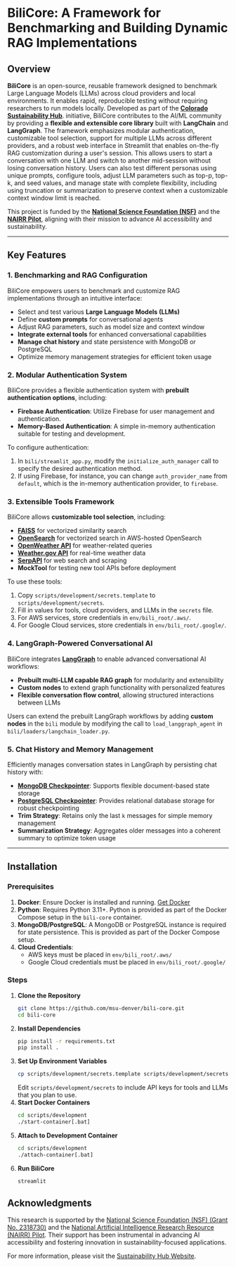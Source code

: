 # BiliCore: A Framework for Benchmarking and Building Dynamic RAG Implementations

## Overview

**BiliCore** is an open-source, reusable framework designed to benchmark Large Language Models (LLMs) across cloud providers and local environments. It enables rapid, reproducible testing without requiring researchers to run models locally. Developed as part of the [**Colorado Sustainability Hub**](https://sustainabilityhub.co/). initiative, BiliCore contributes to the AI/ML community by providing a **flexible and extensible core library** built with **LangChain** and **LangGraph**. The framework emphasizes modular authentication, customizable tool selection, support for multiple LLMs across different providers, and a robust web interface in Streamlit that enables on-the-fly RAG customization during a user's session. This allows users to start a conversation with one LLM and switch to another mid-session without losing conversation history. Users can also test different personas using unique prompts, configure tools, adjust LLM parameters such as top-p, top-k, and seed values, and manage state with complete flexibility, including using truncation or summarization to preserve context when a customizable context window limit is reached.

This project is funded by the **[National Science Foundation (NSF)](https://www.nsf.gov/)** and the **[NAIRR Pilot](https://nairrpilot.org/)**, aligning with their mission to advance AI accessibility and sustainability.

---

## Key Features

### 1. **Benchmarking and RAG Configuration**
BiliCore empowers users to benchmark and customize RAG implementations through an intuitive interface:
- Select and test various **Large Language Models (LLMs)**
- Define **custom prompts** for conversational agents
- Adjust RAG parameters, such as model size and context window
- **Integrate external tools** for enhanced conversational capabilities
- **Manage chat history** and state persistence with MongoDB or PostgreSQL
- Optimize memory management strategies for efficient token usage

### 2. **Modular Authentication System**
BiliCore provides a flexible authentication system with **prebuilt authentication options**, including:
- **Firebase Authentication**: Utilize Firebase for user management and authentication.
- **Memory-Based Authentication**: A simple in-memory authentication suitable for testing and development.

To configure authentication:
1. In `bili/streamlit_app.py`, modify the `initialize_auth_manager` call to specify the desired authentication method.
2. If using Firebase, for instance, you can change `auth_provider_name` from `default`, which is the in-memory authentication provider, to `firebase`.

### 3. **Extensible Tools Framework**
BiliCore allows **customizable tool selection**, including:
- **[FAISS](https://github.com/facebookresearch/faiss)** for vectorized similarity search
- **[OpenSearch](https://opensearch.org/)** for vectorized search in AWS-hosted OpenSearch
- **[OpenWeather API](https://openweathermap.org/)** for weather-related queries
- **[Weather.gov API](https://www.weather.gov/documentation/services-web-api)** for real-time weather data
- **[SerpAPI](https://serpapi.com/)** for web search and scraping
- **MockTool** for testing new tool APIs before deployment

To use these tools:
1. Copy `scripts/development/secrets.template` to `scripts/development/secrets`.
2. Fill in values for tools, cloud providers, and LLMs in the `secrets` file.
3. For AWS services, store credentials in `env/bili_root/.aws/`.
4. For Google Cloud services, store credentials in `env/bili_root/.google/`.

### 4. **LangGraph-Powered Conversational AI**
BiliCore integrates **[LangGraph](https://www.langchain.com/langgraph)** to enable advanced conversational AI workflows:
- **Prebuilt multi-LLM capable RAG graph** for modularity and extensibility
- **Custom nodes** to extend graph functionality with personalized features
- **Flexible conversation flow control**, allowing structured interactions between LLMs

Users can extend the prebuilt LangGraph workflows by adding **custom nodes** in the `bili` module by modifying the call to `load_langgraph_agent` in `bili/loaders/langchain_loader.py`.

### 5. **Chat History and Memory Management**
Efficiently manages conversation states in LangGraph by persisting chat history with:
- **[MongoDB Checkpointer](https://langchain-ai.github.io/langgraph/how-tos/persistence_mongodb/)**: Supports flexible document-based state storage
- **[PostgreSQL Checkpointer](https://langchain-ai.github.io/langgraph/how-tos/persistence_postgres/)**: Provides relational database storage for robust checkpointing
- **Trim Strategy**: Retains only the last `k` messages for simple memory management
- **Summarization Strategy**: Aggregates older messages into a coherent summary to optimize token usage

---

## Installation

### Prerequisites

1. **Docker**: Ensure Docker is installed and running. [Get Docker](https://docs.docker.com/get-docker/)
2. **Python**: Requires Python 3.11+. Python is provided as part of the Docker Compose setup in the `bili-core` container.
3. **MongoDB/PostgreSQL**: A MongoDB or PostgreSQL instance is required for state persistence. This is provided as part of the Docker Compose setup.
4. **Cloud Credentials**:
   - AWS keys must be placed in `env/bili_root/.aws/`
   - Google Cloud credentials must be placed in `env/bili_root/.google/`

### Steps

1. **Clone the Repository**
   ```bash
   git clone https://github.com/msu-denver/bili-core.git
   cd bili-core
   ```
2. **Install Dependencies**
    ```bash
    pip install -r requirements.txt
    pip install .
    ```
3. **Set Up Environment Variables**
    ```bash
    cp scripts/development/secrets.template scripts/development/secrets
    ```
   Edit `scripts/development/secrets` to include API keys for tools and LLMs that you plan to use.
4. **Start Docker Containers**
    ```bash
    cd scripts/development
    ./start-container[.bat]
    ```
5. **Attach to Development Container**
    ```bash
    cd scripts/development
    ./attach-container[.bat]
    ```
6. **Run BiliCore**
    ```bash
    streamlit
    ```
## Acknowledgments
This research is supported by the [National Science Foundation (NSF) (Grant No. 2318730)](https://www.nsf.gov/awardsearch/showAward?AWD_ID=2318730) and the [National Artificial Intelligence Research Resource (NAIRR) Pilot](https://nairrpilot.org/projects/awarded?_requestNumber=NAIRR240197). Their support has been instrumental in advancing AI accessibility and fostering innovation in sustainability-focused applications.

For more information, please visit the [Sustainability Hub Website](https://sustainabilityhub.co/).

